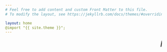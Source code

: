 ```yaml
---
# Feel free to add content and custom Front Matter to this file.
# To modify the layout, see https://jekyllrb.com/docs/themes/#overriding-theme-defaults

layout: home
@import "{{ site.theme }}";
---
```

<html>
<head>
<link rel="stylesheet" href="{{ site.baseurl }}/css/main.css">
</head>

<body>
<marquee style="color:black;font-size: 20pt" behavior="scroll" direction="left"><i> hi Welcome to my blog site!</I></marquee>

</body>
</html>
